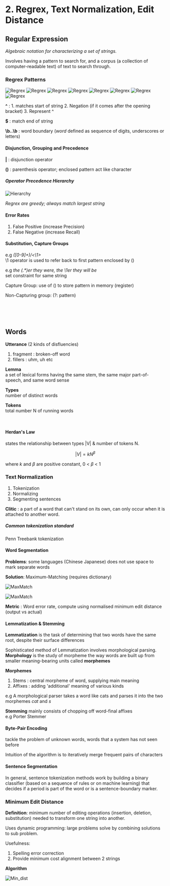 
# 2. Regrex, Text Normalization, Edit Distance


## Regular Expression
_Algebraic notation for characterizing a set of strings._

Involves having a pattern to search for, and a corpus (a collection of computer-readable text) of text to search through.

### Regrex Patterns

![Regrex](img/regrex1.png "pattern1")
![Regrex](img/regrex2.png "pattern2")
![Regrex](img/regrex3.png "pattern3")
![Regrex](img/regrex4.png "pattern4")
![Regrex](img/regrex5.png "pattern5")
![Regrex](img/regrex6.png "pattern6")
![Regrex](img/regrex7.png "pattern7")
![Regrex](img/regrex8.png "pattern8")


**^** : 1. matches start of string
2. Negation (if it comes after the opening bracket)
3. Represent ^

**$** : match end of string

**\b..\b** : word boundary (*word* defined as sequence of digits, underscores or letters)

#### Disjunction, Grouping and Precedence

**|** : disjunction operator

**()** : parenthesis operator; enclosed pattern act like character

##### Operator Precedence Hierarchy
![Hierarchy](img/op_hierarchy.png "op")

_Regrex are greedy; always match largest string_

#### Error Rates
1. False Positive (increase Precision)
2. False Negative (increase Recall)


#### Substitution, Capture Groups
e.g _([0-9]+)/<\1>_<br>
\1 operator is used to refer back to first pattern enclosed by ()

e.g _the (.*)er they were, the \1er they will be_ <br>
set constraint for same string

Capture Group: use of () to store pattern in memory (register)

Non-Capturing group: (?: pattern)

<br>
<br>
<br>

## Words

**Utterance** (2 kinds of disfluencies)

1. fragment : broken-off word
2. fillers : uhm, uh etc


**Lemma** <br>
a set of lexical forms having the same stem, the same major part-of-speech, and same word sense

**Types**<br>
number of distinct words

**Tokens**<br>
total number N of running words

<br>


#### Herdan's Law
states the relationship between types |V| & number of tokens N.

$$|V| = kN^{\beta}$$

where $k$ and $\beta$ are positive constant, 0 < $\beta$ < 1


### Text Normalization

1. Tokenization
2. Normalizing
3. Segmenting sentences

**Clitic** : a part of a word that can't stand on its own, can only occur when it is attached to another word.

##### Common tokenization standard
Penn Treebank tokenization

#### Word Segmentation
**Problems**: some languages (Chinese Japanese) does not use space to mark separate words

**Solution**: Maximum-Matching (requires dictionary)

![MaxMatch](img/maxmatch.png)

![MaxMatch](img/output_maxmatch.png)

**Metric** : Word error rate, compute using normalised minimum edit distance (output vs actual)

#### Lemmatization & Stemming

**Lemmatization** is the task of determining that two words have the same root, despite their surface differences

Sophisticated method of Lemmatization involves morphological parsing.
**Morphology** is the study of
morpheme the way words are built up from smaller meaning-bearing units called **morphemes**

**Morphemes**
1. Stems : central morpheme of word, supplying main meaning
2. Affixes : adding 'additional' meaning of various kinds

e.g A morphological parser takes a word like cats and parses it into the two morphemes _cat_ and _s_

**Stemming**
mainly consists of chopping off word-final affixes
<br>
e.g Porter Stemmer

#### Byte-Pair Encoding
tackle the problem of unknown words, words that a system has not seen before

Intuition of the algorithm is to iteratively merge frequent pairs of characters

#### Sentence Segmentation
In general, sentence tokenization methods work by building a binary classifier (based on a sequence of rules or on machine learning) that decides if a period is part of the word or is a sentence-boundary marker.


### Minimum Edit Distance
**Definition**: minimum number of editing operations (insertion, deletion, substitution) needed to transform one string into another.

Uses dynamic programming: large problems solve by combining solutions to sub problem.

Usefulness:
1. Spelling error correction
2. Provide minimum cost alignment between 2 strings

**Algorithm**

![Min_dist](img/min_dist.png)
